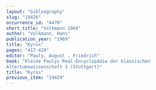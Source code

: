 ```yaml
---
layout: "bibliography"
slug: "19426"
occurrence_id: "4470"
short_title: "Volkmann 1969"
author: "Volkmann, Hans"
publication_year: "1969"
title: "Kyros"
pages: "417-420"
editor: "Pauly, August , Friedrich"
book: "Kleine Paulys Real-Encyclopädie der klassischen
Altertumswissenschaft 3 (Stuttgart)"
title: "Kyros"
previous_item: "19429"
---
```


